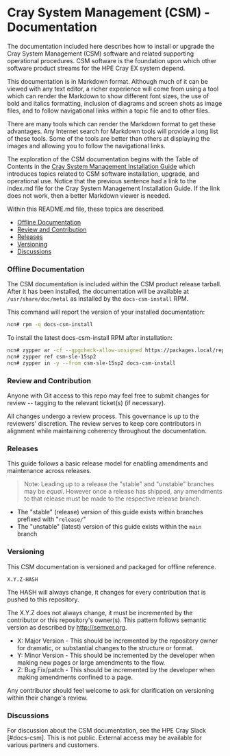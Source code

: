 <a name="cray-system-management"></a>
# Cray System Management (CSM) - Documentation

The documentation included here describes how to install or upgrade the Cray System Management (CSM)
software and related supporting operational procedures. CSM software is the foundation upon which
other software product streams for the HPE Cray EX system depend.

This documentation is in Markdown format. Although much of it can be viewed with any text editor,
a richer experience will come from using a tool which can render the Markdown to show different font
sizes, the use of bold and italics formatting, inclusion of diagrams and screen shots as image files,
and to follow navigational links within a topic file and to other files.

There are many tools which can render the Markdown format to get these advantages. Any Internet search
for Markdown tools will provide a long list of these tools. Some of the tools are better than others
at displaying the images and allowing you to follow the navigational links.

The exploration of the CSM documentation begins with the Table of Contents in
the [Cray System Management Installation Guide](index.md) which introduces 
topics related to CSM software installation, upgrade, and operational use. Notice that the
previous sentence had a link to the index.md file for the Cray System Management Installation Guide. 
If the link does not work, then a better Markdown viewer is needed.

Within this README.md file, these topics are described.

   * [Offline Documentation](#offline-documentation)
   * [Review and Contribution](#review-and-contribution)
   * [Releases](#releases)
   * [Versioning](#versioning)
   * [Discussions](#discussions)


<a name="offline-documentation"></a>
### Offline Documentation

The CSM documentation is included within the CSM product release tarball. After it has been installed, the 
documentation will be available at `/usr/share/doc/metal` as installed by the `docs-csm-install` RPM.

This command will report the version of your installed documentation:

```bash
ncn# rpm -q docs-csm-install
```

To install the latest docs-csm-install RPM after installation:

```bash
ncn# zypper ar -cf --gpgcheck-allow-unsigned https://packages.local/repository/csm-sle-15sp2 csm-sle-15sp2
ncn# zypper ref csm-sle-15sp2
ncn# zypper in -y --from csm-sle-15sp2 docs-csm-install
```

<a name="review-and-contribution"></a>
### Review and Contribution

Anyone with Git access to this repo may feel free to submit changes for review -- tagging to the
relevant ticket(s) (if necessary).

All changes undergo a review process. This governance is up to the reviewers' discretion. The
review serves to keep core contributors in alignment while maintaining coherency throughout
the documentation.

<a name="releases"></a>
### Releases 

This guide follows a basic release model for enabling amendments and maintenance across releases.

> Note: Leading up to a release the "stable" and "unstable" branches may be _equal_.
> However once a release has shipped, any amendments to that release must be made to the respective release branch.

- The "stable" (release) version of this guide exists within branches prefixed with "`release/`"
- The "unstable" (latest) version of this guide exists within the `main` branch

<a name="versioning"></a>

### Versioning

This CSM documentation is versioned and packaged for offline reference.

    X.Y.Z-HASH

The HASH will always change, it changes for every contribution that is pushed to this repository.

The X.Y.Z does not always change, it must be incremented by the contributor or this repository's
owner(s). This pattern follows semantic version as described by http://semver.org.

- X: Major Version - This should be incremented by the repository owner for dramatic, or substantial
  changes to the structure or format.
- Y: Minor Version - This should be incremented by the developer when making new pages or large
  amendments to the flow.
- Z: Bug Fix/patch - This should be incremented by the developer when making amendments confined to
  a page.

Any contributor should feel welcome to ask for clarification on versioning within their change's review.

<a name="discussions"></a>
### Discussions

For discussion about the CSM documentation, see the HPE Cray Slack [#docs-csm]. This is not public.
External access may be available for various partners and customers.
